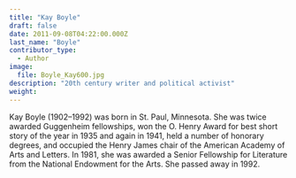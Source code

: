 ```yaml
---
title: "Kay Boyle"
draft: false
date: 2011-09-08T04:22:00.000Z
last_name: "Boyle"
contributor_type:
  - Author
image:
  file: Boyle_Kay600.jpg
description: "20th century writer and political activist"
weight:
---
```


Kay Boyle (1902–1992) was born in St. Paul, Minnesota. She was twice awarded Guggenheim fellowships, won the O. Henry Award for best short story of the year in 1935 and again in 1941, held a number of honorary degrees, and occupied the Henry James chair of the American Academy of Arts and Letters. In 1981, she was awarded a Senior Fellowship for Literature from the National Endowment for the Arts. She passed away in 1992.

